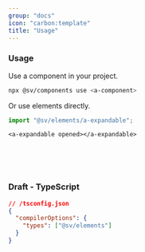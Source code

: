 ```yaml
---
group: "docs"
icon: "carbon:template"
title: "Usage"
---
```


### Usage

Use a component in your project.

```bash
npx @sv/components use <a-component>
```

Or use elements directly.

```typescript
import "@sv/elements/a-expandable";
```

```tsx
<a-expandable opened></a-expandable>
```

<br/>
<br/>
<br/>

### Draft - TypeScript

```json
// /tsconfig.json
{
  "compilerOptions": {
    "types": ["@sv/elements"]
  }
}
```
